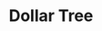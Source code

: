 ---
title: "Dollar Tree"
url: /naperville/dollar-tree-south-illinois-route-59/
shop: variety store
---